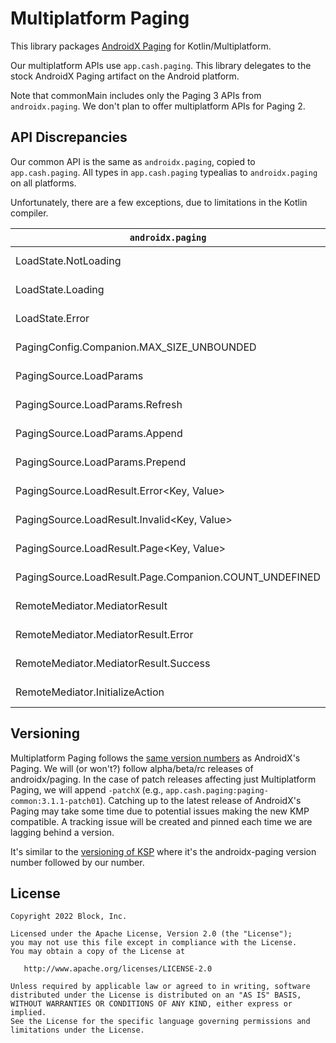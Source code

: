 # Multiplatform Paging

This library packages [AndroidX Paging] for Kotlin/Multiplatform.

Our multiplatform APIs use `app.cash.paging`.
This library delegates to the stock AndroidX Paging artifact on the Android platform.

Note that commonMain includes only the Paging 3 APIs from `androidx.paging`.
We don't plan to offer multiplatform APIs for Paging 2.

## API Discrepancies

Our common API is the same as `androidx.paging`, copied to `app.cash.paging`.
All types in `app.cash.paging` typealias to `androidx.paging` on all platforms.

Unfortunately, there are a few exceptions, due to limitations in the Kotlin compiler.

| `androidx.paging`                                      | `app.cash.paging`                         | Issue reference                               |
|--------------------------------------------------------|-------------------------------------------|-----------------------------------------------|
| LoadState.NotLoading                                   | LoadStateNotLoading                       | https://youtrack.jetbrains.com/issue/KT-34281 |
| LoadState.Loading                                      | LoadStateLoading                          | https://youtrack.jetbrains.com/issue/KT-34281 |
| LoadState.Error                                        | LoadStateError                            | https://youtrack.jetbrains.com/issue/KT-34281 |
| PagingConfig.Companion.MAX_SIZE_UNBOUNDED              | MAX_SIZE_UNBOUNDED                        | https://youtrack.jetbrains.com/issue/KT-18856 |
| PagingSource.LoadParams<Key>                           | PagingSourceLoadParams<Key>               | https://youtrack.jetbrains.com/issue/KT-34281 |
| PagingSource.LoadParams.Refresh<Key>                   | PagingSourceLoadParamsRefresh<Key>        | https://youtrack.jetbrains.com/issue/KT-34281 |
| PagingSource.LoadParams.Append<Key>                    | PagingSourceLoadParamsAppend<Key>         | https://youtrack.jetbrains.com/issue/KT-34281 |
| PagingSource.LoadParams.Prepend<Key>                   | PagingSourceLoadParamsPrepend<Key>        | https://youtrack.jetbrains.com/issue/KT-34281 |
| PagingSource.LoadResult.Error<Key, Value>              | PagingSourceLoadResultError<Key, Value>   | https://youtrack.jetbrains.com/issue/KT-34281 |
| PagingSource.LoadResult.Invalid<Key, Value>            | PagingSourceLoadResultInvalid<Key, Value> | https://youtrack.jetbrains.com/issue/KT-34281 |
| PagingSource.LoadResult.Page<Key, Value>               | PagingSourceLoadResultPage<Key, Value>    | https://youtrack.jetbrains.com/issue/KT-34281 |
| PagingSource.LoadResult.Page.Companion.COUNT_UNDEFINED | COUNT_UNDEFINED                           | https://youtrack.jetbrains.com/issue/KT-18856 |
| RemoteMediator.MediatorResult                          | RemoteMediatorMediatorResult              | https://youtrack.jetbrains.com/issue/KT-34281 |
| RemoteMediator.MediatorResult.Error                    | RemoteMediatorMediatorResultError         | https://youtrack.jetbrains.com/issue/KT-34281 |
| RemoteMediator.MediatorResult.Success                  | RemoteMediatorMediatorResultSuccess       | https://youtrack.jetbrains.com/issue/KT-34281 |
| RemoteMediator.InitializeAction                        | RemoteMediatorInitializeAction            | https://youtrack.jetbrains.com/issue/KT-34281 |

## Versioning

Multiplatform Paging follows the [same version numbers](https://mvnrepository.com/artifact/androidx.paging/paging-common) as AndroidX's Paging.
We will (or won't?) follow alpha/beta/rc releases of androidx/paging.
In the case of patch releases affecting just Multiplatform Paging, we will append `-patchX` (e.g., `app.cash.paging:paging-common:3.1.1-patch01`).
Catching up to the latest release of AndroidX's Paging may take some time due to potential issues making the new KMP compatible.
A tracking issue will be created and pinned each time we are lagging behind a version.

It's similar to the [versioning of KSP](https://mvnrepository.com/artifact/com.google.devtools.ksp/symbol-processing) where it's the androidx-paging version number followed by our number.

[AndroidX Paging]: https://developer.android.com/topic/libraries/architecture/paging/v3-overview

## License

    Copyright 2022 Block, Inc.

    Licensed under the Apache License, Version 2.0 (the "License");
    you may not use this file except in compliance with the License.
    You may obtain a copy of the License at

       http://www.apache.org/licenses/LICENSE-2.0

    Unless required by applicable law or agreed to in writing, software
    distributed under the License is distributed on an "AS IS" BASIS,
    WITHOUT WARRANTIES OR CONDITIONS OF ANY KIND, either express or implied.
    See the License for the specific language governing permissions and
    limitations under the License.
